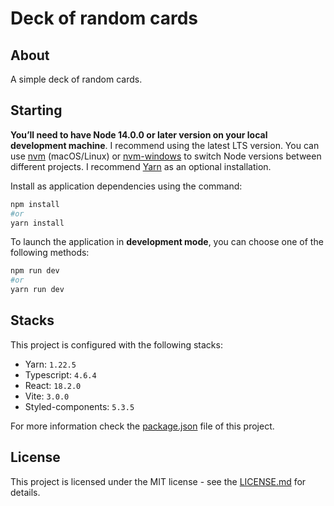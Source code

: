 # Deck of random cards

## About

A simple deck of random cards.

## Starting

**You’ll need to have Node 14.0.0 or later version on your local development machine**. I recommend using the latest LTS version. You can use [nvm](https://github.com/creationix/nvm#installation) (macOS/Linux) or [nvm-windows](https://github.com/coreybutler/nvm-windows#node-version-manager-nvm-for-windows) to switch Node versions between different projects. I recommend [Yarn](https://classic.yarnpkg.com/en/) as an optional installation.

Install as application dependencies using the command:

```bash
npm install
#or
yarn install
```

To launch the application in **development mode**, you can choose one of the following methods:

```sh
npm run dev
#or
yarn run dev
```

## Stacks

This project is configured with the following stacks:

- Yarn: `1.22.5`
- Typescript: `4.6.4`
- React: `18.2.0`
- Vite: `3.0.0`
- Styled-components: `5.3.5`

For more information check the [package.json](package.json) file of this project.

## License

This project is licensed under the MIT license - see the [LICENSE.md](LICENSE.md) for details.
